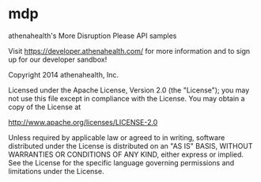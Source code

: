 mdp
===

athenahealth's More Disruption Please API samples

Visit https://developer.athenahealth.com/ for more information and to sign up for our developer sandbox!

Copyright 2014 athenahealth, Inc.

Licensed under the Apache License, Version 2.0 (the "License"); you
may not use this file except in compliance with the License.  You
may obtain a copy of the License at

http://www.apache.org/licenses/LICENSE-2.0

Unless required by applicable law or agreed to in writing, software
distributed under the License is distributed on an "AS IS" BASIS,
WITHOUT WARRANTIES OR CONDITIONS OF ANY KIND, either express or
implied.  See the License for the specific language governing
permissions and limitations under the License.
